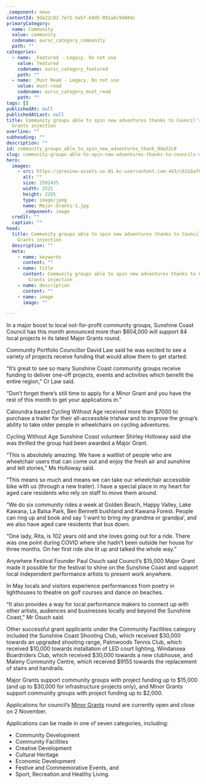 ```yaml
---
_component: news
contentId: 9da22c82-7e71-5a57-b9d5-091abc9d484c
primaryCategory:
  name: Community
  value: community
  codename: oursc_category_community
  path: ""
categories:
  - name: _Featured - Legacy. Do not use
    value: featured
    codename: oursc_category_featured
    path: ""
  - name: _Must Read - Legacy. Do not use
    value: must-read
    codename: oursc_category_must_read
    path: ""
tags: []
publishedAt: null
publishedAtLast: null
title: Community groups able to spin new adventures thanks to Council’s Major
  Grants injection
overline: ""
subheading: ""
description: ""
id: community_groups_able_to_spin_new_adventures_thank_9da22c8
slug: community-groups-able-to-spin-new-adventures-thanks-to-councils-major-grants-injection
hero:
  images:
    - src: https://preview-assets-us-01.kc-usercontent.com:443/c631baf8-1b46-001f-580c-d0001b68b4a8/22c5fc05-61ae-4272-9289-bc95229b838e/Major-Grants-1.jpg
      alt: ""
      size: 2592435
      width: 2521
      height: 2265
      type: image/jpeg
      name: Major-Grants-1.jpg
      _component: image
  credit: ""
  caption: ""
head:
  title: Community groups able to spin new adventures thanks to Council’s Major
    Grants injection
  description: ""
  meta:
    - name: keywords
      content: ""
    - name: title
      content: Community groups able to spin new adventures thanks to Council’s Major
        Grants injection
    - name: description
      content: ""
    - name: image
      image: ""

---
```

In a major boost to local not-for-profit community groups, Sunshine Coast Council has this month announced more than $604,000 will support 84 local projects in its latest Major Grants round.

Community Portfolio Councillor David Law said he was excited to see a variety of projects receive funding that would allow them to get started.

“It’s great to see so many Sunshine Coast community groups receive funding to deliver one-off projects, events and activities which benefit the entire region,” Cr Law said.

“Don’t forget there’s still time to apply for a Minor Grant and you have the rest of this month to get your applications in.”

Caloundra based Cycling Without Age received more than $7000 to purchase a trailer for their all-accessible trishaw and to improve the group’s ability to take older people in wheelchairs on cycling adventures.

Cycling Without Age Sunshine Coast volunteer Shirley Holloway said she was thrilled the group had been awarded a Major Grant.

“This is absolutely amazing. We have a waitlist of people who are wheelchair users that can come out and enjoy the fresh air and sunshine and tell stories,” Ms Holloway said.

“This means so much and means we can take our wheelchair accessible bike with us (through a new trailer). I have a special place in my heart for aged care residents who rely on staff to move them around.

“We do six community rides a week at Golden Beach, Happy Valley, Lake Kawana, La Balsa Park, Ben Bennett bushland and Kawana Forest. People can ring up and book and say ‘I want to bring my grandma or grandpa’, and we also have aged care residents that bus down.

“One lady, Rita, is 102 years old and she loves going out for a ride. There was one point during COVID where she hadn’t been outside her house for three months. On her first ride she lit up and talked the whole way.”

Anywhere Festival Founder Paul Osuch said Council’s $15,000 Major Grant made it possible for the festival to shine on the Sunshine Coast and support local independent performance artists to present work anywhere.

In May locals and visitors experience performances from poetry in lighthouses to theatre on golf courses and dance on beaches.

“It also provides a way for local performance makers to connect up with other artists, audiences and businesses locally and beyond the Sunshine Coast,” Mr Osuch said.

Other successful grant applicants under the Community Facilities category included the Sunshine Coast Shooting Club, which received $30,000 towards an upgraded shooting range, Palmwoods Tennis Club, which received $10,000 towards installation of LED court lighting, Windansea Boardriders Club, which received $30,000 towards a new clubhouse, and Maleny Community Centre, which received $9155 towards the replacement of stairs and handrails.

Major Grants support community groups with project funding up to $15,000 (and up to $30,000 for infrastructure projects only), and Minor Grants support community groups with project funding up to $2,000. 

Applications for council’s [Minor Grants](https://www.sunshinecoast.qld.gov.au/Living-and-Community/Grants-and-Funding/Grants-Programs/Minor-Grants)
&#x20;round are currently open and close on 2 November.

Applications can be made in one of seven categories, including:

*   Community Development
*   Community Facilities
*   Creative Development
*   Cultural Heritage
*   Economic Development
*   Festive and Commemorative Events, and
*   Sport, Recreation and Healthy Living.
